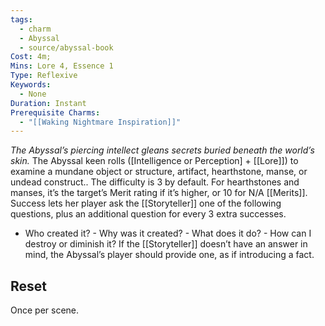 ```yaml
---
tags:
  - charm
  - Abyssal
  - source/abyssal-book
Cost: 4m; 
Mins: Lore 4, Essence 1
Type: Reflexive
Keywords:
  - None
Duration: Instant
Prerequisite Charms:
  - "[[Waking Nightmare Inspiration]]"
---
```

*The Abyssal’s piercing intellect gleans secrets buried beneath the world’s skin.*
The Abyssal keen rolls ([Intelligence or Perception] + [[Lore]]) to examine a mundane object or structure, artifact, hearthstone, manse, or undead construct.. The difficulty is 3 by default. For hearthstones and manses, it’s the target’s Merit rating if it’s higher, or 10 for N/A [[Merits]]. Success lets her player ask the [[Storyteller]] one of the following questions, plus an additional question for every 3 extra successes.
 - Who created it?  - Why was it created?  - What does it do?  - How can I destroy or diminish it? If the [[Storyteller]] doesn’t have an answer in mind, the Abyssal’s player should provide one, as if introducing a fact.
## Reset 
Once per scene.